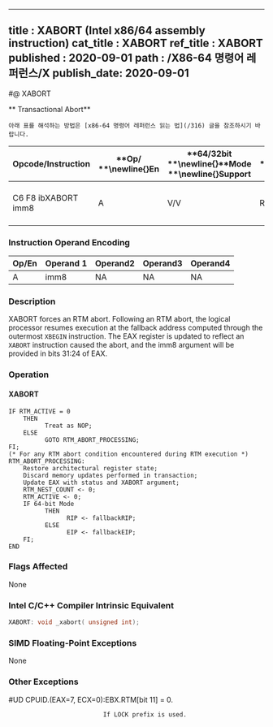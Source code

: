 ----------------------------
title : XABORT (Intel x86/64 assembly instruction)
cat_title : XABORT
ref_title : XABORT
published : 2020-09-01
path : /X86-64 명령어 레퍼런스/X
publish_date: 2020-09-01
----------------------------


#@ XABORT

** Transactional Abort**

```lec-info
아래 표를 해석하는 방법은 [x86-64 명령어 레퍼런스 읽는 법](/316) 글을 참조하시기 바랍니다.
```

|**Opcode/Instruction**|**Op/ **\newline{}**En**|**64/32bit **\newline{}**Mode **\newline{}**Support**|**CPUID **\newline{}**Feature **\newline{}**Flag**|**Description**|
|----------------------|------------------------|-----------------------------------------------------|--------------------------------------------------|---------------|
|C6 F8 ibXABORT imm8|A|V/V|RTM|Causes an RTM abort if in RTM execution|
### Instruction Operand Encoding


|Op/En|Operand 1|Operand2|Operand3|Operand4|
|-----|---------|--------|--------|--------|
|A|imm8|NA|NA|NA|
### Description


XABORT forces an RTM abort. Following an RTM abort, the logical processor resumes execution at the fallback address computed through the outermost `XBEGIN` instruction. The EAX register is updated to reflect an `XABORT` instruction caused the abort, and the imm8 argument will be provided in bits 31:24 of EAX. 


### Operation
#### XABORT
```info-verb
IF RTM_ACTIVE = 0
    THEN 
          Treat as NOP;
    ELSE
          GOTO RTM_ABORT_PROCESSING;
FI;
(* For any RTM abort condition encountered during RTM execution *)
RTM_ABORT_PROCESSING:
    Restore architectural register state;
    Discard memory updates performed in transaction;
    Update EAX with status and XABORT argument;
    RTM_NEST_COUNT <- 0;
    RTM_ACTIVE <- 0;
    IF 64-bit Mode
          THEN
                RIP <- fallbackRIP;
          ELSE
                EIP <- fallbackEIP;
    FI;
END
```
### Flags Affected


None


### Intel C/C++ Compiler Intrinsic Equivalent

```cpp
XABORT: void _xabort( unsigned int);
```
### SIMD Floating-Point Exceptions


None

### Other Exceptions


#UD CPUID.(EAX=7, ECX=0):EBX.RTM[bit 11] = 0.

                              If LOCK prefix is used.

